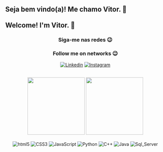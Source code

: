<h2>Seja bem vindo(a)! Me chamo Vitor. 👋
<br><br>
Welcome! I'm Vitor. 👋</h2>

<div align="center">
<h3>Siga-me nas redes 😉</h3> 
<h3>Follow me on networks 😉</h3>


[![Linkedin](https://img.shields.io/badge/LinkedIn-0077B5?style=for-the-badge&logo=linkedin&logoColor=white)](https://www.linkedin.com/in/vitor-melech-venante/) [![Instagram](https://img.shields.io/badge/Instagram-E440F5?style=for-the-badge&logo=instagram&logoColor=white)](https://www.instagram.com/vitorvenante/)
<br>
</div>
<br>
<div align="center">
  <img height="180em" src="https://github-readme-stats.vercel.app/api?username=vvenante3&show_icons=true&theme=radical"/>
  <img height="180em" src="https://github-readme-stats.vercel.app/api/top-langs/?username=vvenante3&layout=compact&langs_count=16&theme=radical"/>
</div>

<div align="center" style="display: inline_block"><br/>
    <img align="center" alt="html5" src="https://img.shields.io/badge/HTML5-E34F26?style=for-the-badge&logo=html5&logoColor=white"/>
    <img align="center" alt="CSS3" src="https://img.shields.io/badge/CSS3-1572B6?style=for-the-badge&logo=css3&logoColor=white"/>
    <img align="center" alt="JavaScript" src="https://img.shields.io/badge/JavaScript-F7DF1E?style=for-the-badge&logo=javascript&logoColor=black"/>
    <img align="center" alt="Python" src="https://img.shields.io/badge/Python-14354C?style=for-the-badge&logo=python&logoColor=white"/>
    <img align="center" alt="C++" src="https://img.shields.io/badge/C%2B%2B-00599C?style=for-the-badge&logo=c%2B%2B&logoColor=white"/>
    <img align="center" alt="Java" src="https://img.shields.io/badge/Java-ED8B00?style=for-the-badge&logo=openjdk&logoColor=white"/>
    <img align="center" alt="Sql_Server" src="https://img.shields.io/badge/Microsoft_SQL_Server-CC2927?style=for-the-badge&logo=microsoft-sql-server&logoColor=white"/>
</div>
